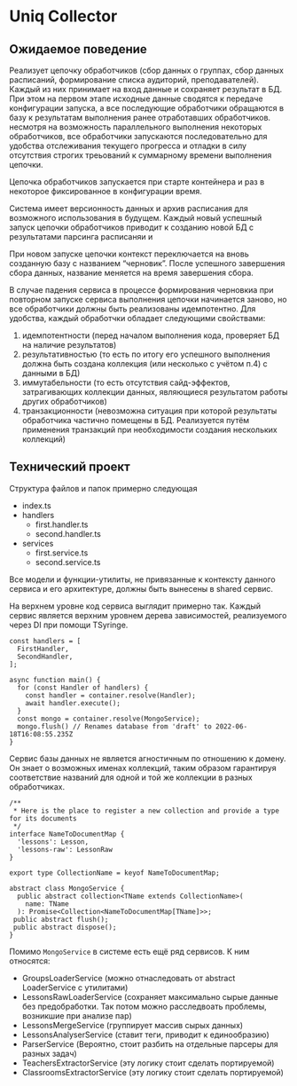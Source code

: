 # Uniq Collector

<!-- | Основные технологии | Node.js, TypeScript, node-fetch, JSDOM |
| --- | --- |
| зависимости | Mongo | -->

## Ожидаемое поведение

Реализует цепочку обработчиков (сбор данных о группах, сбор данных расписаний, формирование списка аудиторий, преподавателей). Каждый из них принимает на вход данные и сохраняет результат в БД. При этом на первом этапе исходные данные сводятся к передаче конфигурации запуска, а все последующие обработчики обращаются в базу к результатам выполнения ранее отработавших обработчиков. несмотря на возможность параллельного выполнения некоторых обработчиков, все обработчики запускаются последовательно для удобства отслеживания текущего прогресса и отладки в силу отсутствия строгих треьований к суммарному времени выполнения цепочки.

Цепочка обработчиков запускается при старте контейнера и раз в некоторое фиксированное в конфигурации время.

Система имеет версионность данных и архив расписания для возможного использования в будущем. Каждый новый успешный запуск цепочки обработчиков приводит к созданию новой БД с результатами парсинга расписаняи и

При новом запуске цепочки контекст переключается на вновь созданную базу c названием “черновик”. После успешного завершения сбора данных, название меняется на время завершения сбора.

В случае падения сервиса в процессе формирования черновкиа при повторном запуске сервиса выполнения цепочки начинается заново, но все обработчики должны быть реализованы идемпотентно. Для удобства, каждый обработчки обладает следующими свойствами:

1. идемпотентности (перед началом выполнения кода, проверяет БД на наличие результатов)
2. результативностью (то есть по итогу его успешного выполнения должна быть создана коллекция (или несколько с учётом п.4) с данными в БД)
3. иммутабельности (то есть отсутствия сайд-эффектов, затрагивающих коллекции данных, являющиеся результатом работы других обработчиков)
4. транзакционности (невозможна ситуация при которой результаты обработчика частично помещены в БД. Реализуется путём применения транзакций при необходимости создания нескольких коллекций)

## Технический проект

Структура файлов и папок примерно следующая

- index.ts
- handlers
  - first.handler.ts
  - second.handler.ts
- services
  - first.service.ts
  - second.service.ts

Все модели и функции-утилиты, не привязанные к контексту данного сервиса и его архитектуре, должны быть вынесены в shared сервис.

На верхнем уровне код сервиса выглядит примерно так. Каждый сервис является верхним уровнем дерева зависимостей, реализуемого через DI при помощи TSyringe.

```tsx
const handlers = [
  FirstHandler,
  SecondHandler,
];

async function main() {
  for (const Handler of handlers) {
    const handler = container.resolve(Handler);
    await handler.execute();
  }
  const mongo = container.resolve(MongoService);
  mongo.flush() // Renames database from 'draft' to 2022-06-18T16:08:55.235Z
}
```

Сервис базы данных не является агностичным по отношению к домену. Он знает о возможных именах коллекций, таким образом гарантируя соответствие названий для одной и той же коллекции в разных обработчиках.

```tsx
/**
 * Here is the place to register a new collection and provide a type for its documents
 */
interface NameToDocumentMap {
  'lessons': Lesson,
  'lessons-raw': LessonRaw
}

export type CollectionName = keyof NameToDocumentMap;

abstract class MongoService {
  public abstract collection<TName extends CollectionName>(
    name: TName
  ): Promise<Collection<NameToDocumentMap[TName]>>;
 public abstract flush();
 public abstract dispose();
}
```

Помимо `MongoService` в системе есть ещё ряд сервисов. К ним относятся:

- GroupsLoaderService (можно отнаследовать от abstract LoaderService с утилитами)
- LessonsRawLoaderService (сохраняет максимально сырые данные без предобработки. Так потом можно расследвоать проблемы, возникшие при анализе пар)
- LessonsMergeService (группирует массив сырых данных)
- LessonsAnalyserService (ставит теги, приводит к единообразию)
- ParserService (Вероятно, стоит разбить на отдельные парсеры для разных задач)
- TeachersExtractorService (эту логику стоит сделать портируемой)
- ClassroomsExtractorService (эту логику стоит сделать портируемой)
